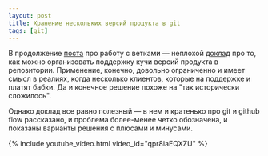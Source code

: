 ```yaml
---
layout: post
title: Хранение нескольких версий продукта в git
tags: [git]
---
```

В продолжение [поста](/2020/06/10/branching.html) про работу с ветками — неплохой [доклад](https://habr.com/ru/post/525360/) про то, как можно организовать поддержку кучи версий продукта в репозитории.
Применение, конечно, довольно ограниченно и имеет смысл в реалиях, когда несколько клиентов, которые на поддержке и платят бабки. Да и конечное решение похоже на "так исторически сложилось".

Однако доклад все равно полезный — в нем и кратенько про git и github flow рассказано, и проблема более-менее четко обозначена, и показаны варианты решения с плюсами и минусами.

{% include youtube_video.html video_id="qpr8iaEQXZU" %}
